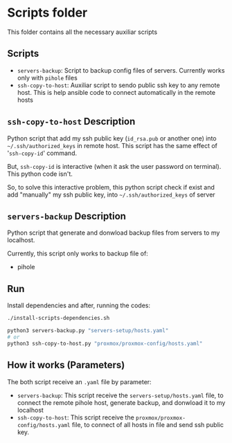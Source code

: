 # Scripts folder

This folder contains all the necessary auxiliar scripts

## Scripts

- `servers-backup`: Script to backup config files of servers. Currently works only with `pihole` files
- `ssh-copy-to-host`: Auxiliar script to sendo public ssh key to any remote host. This is help ansible code to connect automatically in the remote hosts

## `ssh-copy-to-host` Description
Python script that add my ssh public key (`id_rsa.pub` or another one) into `~/.ssh/authorized_keys` in remote host. This script has the same effect of '`ssh-copy-id`' command.

But, `ssh-copy-id` is interactive (when it ask the user password on terminal). This python code isn't.

So, to solve this interactive problem, this python script check if exist and add "manually" my ssh public key, into `~/.ssh/authorized_keys` of server

## `servers-backup` Description
Python script that generate and donwload backup files from servers to my localhost.

Currently, this script only works to backup file of:
- pihole

## Run
Install dependencies and after, running the codes:
```bash
./install-scripts-dependencies.sh

python3 servers-backup.py "servers-setup/hosts.yaml"
# or
python3 ssh-copy-to-host.py "proxmox/proxmox-config/hosts.yaml"
```

## How it works (Parameters)
The both script receive an `.yaml` file by parameter:

- `servers-backup`: This script receive the `servers-setup/hosts.yaml` file, to connect the remote pihole host, generate backup, and donwload it to my localhost
- `ssh-copy-to-host`: This script receive the `proxmox/proxmox-config/hosts.yaml` file, to connect of all hosts in file and send ssh public key.


